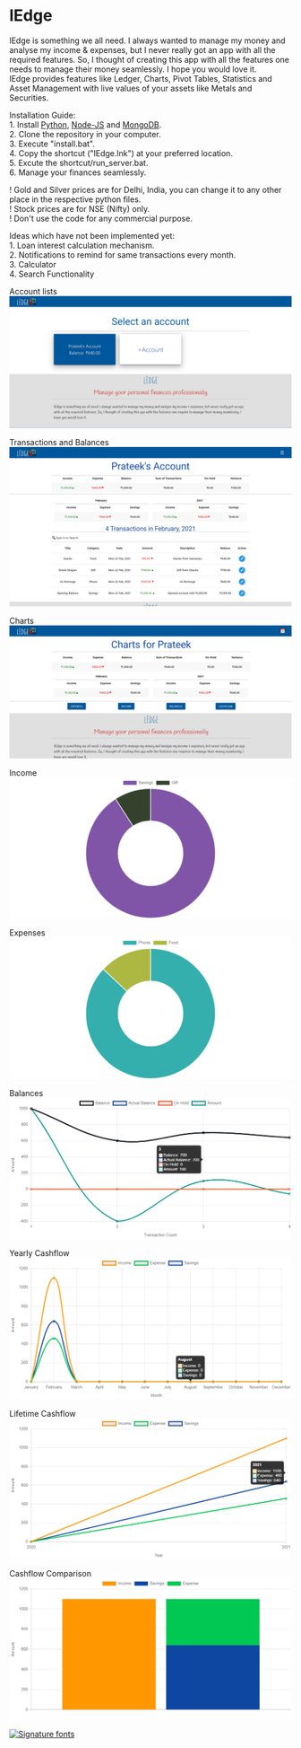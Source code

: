 # lEdge
lEdge is something we all need. I always wanted to manage my money and analyse my income & expenses, but I never really got an app with all the required features. So, I thought of creating this app with all the features one needs to manage their money seamlessly. I hope you would love it.
<br/>lEdge provides features like Ledger, Charts, Pivot Tables, Statistics and Asset Management with live values of your assets like Metals and Securities.

Installation Guide: <br/>
        1. Install [Python](https://www.python.org/downloads/), [Node-JS](https://nodejs.org/en/download/) and [MongoDB](https://www.mongodb.com/try/download/community).<br/>
        2. Clone the repository in your computer.<br/>
        3. Execute "install.bat".<br/>
        4. Copy the shortcut ("lEdge.lnk") at your preferred location.<br/>
        5. Excute the shortcut/run_server.bat.<br/>
        6. Manage your finances seamlessly.

! Gold and Silver prices are for Delhi, India, you can change it to any other place in the respective python files.<br/>
! Stock prices are for NSE (Nifty) only.<br/>
! Don't use the code for any commercial purpose.

Ideas which have not been implemented yet:<br/>
        1. Loan interest calculation mechanism.<br/>
        2. Notifications to remind for same transactions every month.<br/>
        3. Calculator<br/>
        4. Search Functionality

Account lists
![Account](screenshots/Account.png)

Transactions and Balances
![Ledger](screenshots/Ledger.png)

Charts
![Charts](screenshots/charts.png)

Income
![Income](screenshots/income.png)

Expenses
![Charts](screenshots/expenses.png)

Balances
![Balances](screenshots/balances.png)

Yearly Cashflow
![Yearly Cashflow](screenshots/cashflowyearly.png)

Lifetime Cashflow
![Lifetime Cashflow](screenshots/cashflowlt.png)

Cashflow Comparison
![Cashflow Comparison](screenshots/cashflow.png)

[![Signature fonts](https://see.fontimg.com/api/renderfont4/mOBm/eyJyIjoiZnMiLCJoIjo2MSwidyI6MTI1MCwiZnMiOjQ5LCJmZ2MiOiIjMDAwMDAwIiwiYmdjIjoiI0ZGRkZGRiIsInQiOjF9/UHJhdGVla0R1YmV5/autograf-personal-use-only.png)](https://www.fontspace.com/category/signature)